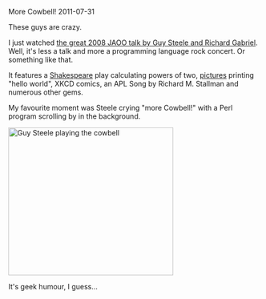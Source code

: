 More Cowbell!
2011-07-31

These guys are crazy.

I just watched <a href="http://blip.tv/goto-video/50-in-50-by-richard-p-gabriel-and-guy-l-steele-1479808">the great 2008 JAOO talk by Guy Steele and Richard Gabriel</a>. Well, it's less a talk and more a programming language rock concert. Or something like that.

It features a <a href="http://en.wikipedia.org/wiki/Shakespeare_%28programming_language%29">Shakespeare</a> play calculating powers of two, <a href="http://en.wikipedia.org/wiki/Piet_%28programming_language%29">pictures</a> printing "hello world", XKCD comics, an APL Song by Richard M. Stallman and numerous other gems.

My favourite moment was Steele crying "more Cowbell!" with a Perl program scrolling by in the background.

<a href="http://r-wos.org/media/screenshot.png"><img class="aligncenter size-full wp-image-457" title="Guy Steele playing the cowbell" src="http://r-wos.org/media/screenshot.png" alt="Guy Steele playing the cowbell" width="329" height="295" /></a>

It's geek humour, I guess...